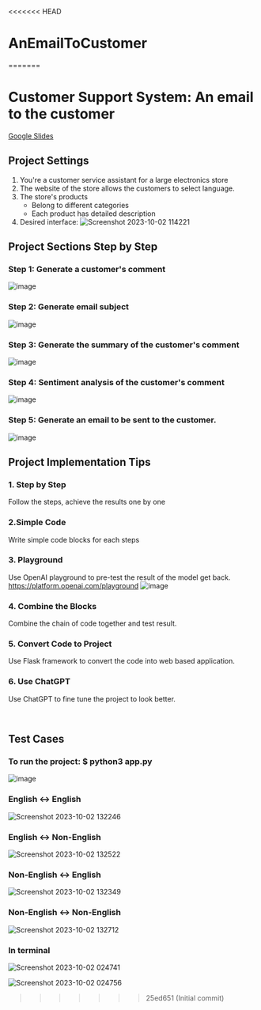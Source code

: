 <<<<<<< HEAD
# AnEmailToCustomer
=======
# Customer Support System: An email to the customer
[Google Slides](https://docs.google.com/presentation/d/12JcAzP5I7J3DhQNUeFTiKcZWLB2oFJrI/edit#slide=id.p1)

## Project Settings
1. You're a customer service assistant for a large electronics store
2. The website of the store allows the customers to select language.
3. The store's products
    * Belong to different categories
    * Each product has detailed description
4. Desired interface:
![Screenshot 2023-10-02 114221](https://github.com/SharonCao0920/emailToCustomer_OpenAI/assets/54694766/0eb7af5f-297e-40d9-9874-ed4f435d6c45)


## Project Sections Step by Step
### Step 1: Generate a customer's comment
![image](https://github.com/SharonCao0920/emailToCustomer_OpenAI/assets/54694766/6f7713a9-3ae1-4637-aa10-ff49d00b6086)

### Step 2: Generate email subject
![image](https://github.com/SharonCao0920/emailToCustomer_OpenAI/assets/54694766/973cdcec-7f00-48cf-baae-46580ce6a521)

### Step 3: Generate the summary of the customer's comment
![image](https://github.com/SharonCao0920/emailToCustomer_OpenAI/assets/54694766/f67c9ff7-7081-430d-9580-14f6e4105b9b)

### Step 4: Sentiment analysis of the customer's comment
![image](https://github.com/SharonCao0920/emailToCustomer_OpenAI/assets/54694766/887c0081-7d92-4caf-aca2-fe129ef773ff)

### Step 5: Generate an email to be sent to the customer.
![image](https://github.com/SharonCao0920/emailToCustomer_OpenAI/assets/54694766/b31b5ec4-3b2e-4219-8873-5c6513082826)

## Project Implementation Tips

### 1. Step by Step
Follow the steps, achieve the results one by one

### 2.Simple Code
Write simple code blocks for each steps

### 3. Playground
Use OpenAI playground to pre-test the result of the model get back. https://platform.openai.com/playground 
![image](https://github.com/SharonCao0920/emailToCustomer_OpenAI/assets/54694766/05392253-b9c4-4905-88b9-8f9e46f195de)

### 4. Combine the Blocks
Combine the chain of code together and test result.

### 5. Convert Code to Project
Use Flask framework to convert the code into web based application.

### 6. Use ChatGPT
Use ChatGPT to fine tune the project to look better.

<br/>

## Test Cases

### **To run the project: $ python3 app.py**

![image](https://github.com/SharonCao0920/emailToCustomer_OpenAI/assets/54694766/1e4bf04f-3596-46a7-8905-b69f388fc8bd)

### English <-> English
![Screenshot 2023-10-02 132246](https://github.com/SharonCao0920/emailToCustomer_OpenAI/assets/54694766/70cd4c58-aa89-48c4-9976-d079e7b17c8f)

### English <-> Non-English
![Screenshot 2023-10-02 132522](https://github.com/SharonCao0920/emailToCustomer_OpenAI/assets/54694766/c907bf2b-1baf-44c9-b44a-8be65ba529fb)

### Non-English <-> English
![Screenshot 2023-10-02 132349](https://github.com/SharonCao0920/emailToCustomer_OpenAI/assets/54694766/1094cd76-16d1-45ae-9d02-bd269852dc26)

### Non-English <-> Non-English
![Screenshot 2023-10-02 132712](https://github.com/SharonCao0920/emailToCustomer_OpenAI/assets/54694766/adec3c64-1c8c-4bb6-827e-ba7a5c737e31)

### In terminal

![Screenshot 2023-10-02 024741](https://github.com/SharonCao0920/emailToCustomer_OpenAI/assets/54694766/cb127fbc-59c3-47e7-a887-d5e3c968e79d)

![Screenshot 2023-10-02 024756](https://github.com/SharonCao0920/emailToCustomer_OpenAI/assets/54694766/3a5e3de8-21d8-4a20-9afe-d3c37a3c82f9)

>>>>>>> 25ed651 (Initial commit)
